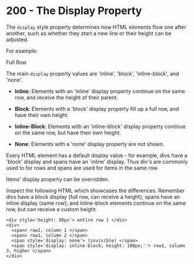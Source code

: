 # 200 - The Display Property 

The `display` style property determines how HTML elements flow one after another, such as whether they start a new line or their height can be adjusted. 

For example:

<div style='display: block'> Full Row </div>

The main `display` property values are 'inline', 'block', 'inline-block', and 'none'.

* **Inline**: Elements with an 'inline' display property continue on the same row, and receive the height of their parent. 

* **Block**: Elements with a 'block' display property fill up a full row, and have their own height.

* **Inline-Block**: Elements with an 'inline-block' display property continue on the same row, but have their own height.

* **None**: Elements with a 'none' display property are not shown.

Every HTML element has a default display value - for example, divs have a 'block' display and spans have an 'inline' display. Thus div's are commonly used to for rows and spans are used for items in the same row.

Items' display property can be overridden.

Inspect the following HTML which showcases the differences. Remember divs have a block display (full row, can receive a height); spans have an inline display (same row); and inline-block elements continue on the same row, but can receive a custom height. 
  
    <div style='height: 50px'> entire row 1 </div>
    <div> 
      <span> row1, column 1 </span>        
      <span> row1, column 2 </span>
      <span style='display: none'> (invisible) </span>  
      <span style='display: inline-block; height: 100px;''> row1, column 3, higher </span>
    </div>